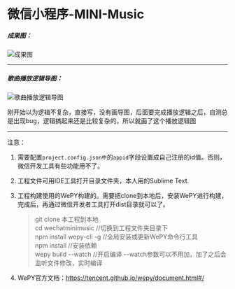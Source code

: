 # 微信小程序-MINI-Music

##### 成果图：  

![成果图](./music.gif)

----

##### 歌曲播放逻辑导图：  

![歌曲播放逻辑导图](https://github.com/longyinzaitian/wechatminimusic/blob/master/%E6%AD%8C%E6%9B%B2%E6%92%AD%E6%94%BE%E9%80%BB%E8%BE%91%E5%AF%BC%E5%9B%BE.png)

刚开始以为逻辑不复杂，直接写，没有画导图，后面要完成播放逻辑之后，自测总是出现bug，逻辑搞起来还是比较复杂的，所以就画了这个播放逻辑图


---

注意：  
1. 需要配置`project.config.json中`的`appid`字段设置成自己注册的id值。否则，微信开发工具有些功能用不了。
2. 工程文件可用IDE工具打开目录文件夹，本人用的Sublime Text.
3. 工程构建使用的WePY构建的。需要把clone到本地后，安装WePY进行构建，完成后，再通过微信开发者工具打开dist目录就可以了。
	> git clone 本工程到本地  
	> cd wechatminimusic       //切换到工程文件夹目录下  
	> npm install wepy-cli -g  //全局安装或更新WePY命令行工具  
	> npm  install             //安装依赖  
	> wepy build --watch       //开启编译   --watch参数可以不用加，加了之后会监听文件修改，实时编译  

4. WePY官方文档：https://tencent.github.io/wepy/document.html#/

